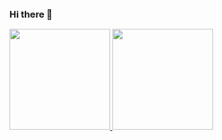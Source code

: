 ### Hi there 👋

<div>
  <a href="https://github.com/gustavopmaia">
  <img height="180em" src="https://github-readme-stats.vercel.app/api?username=gustavopmaia&show_icons=true&theme=tokyonight&include_all_commits=true&count_private=true"/>
  <img height="180em" src="https://github-readme-stats.vercel.app/api/top-langs/?username=gustavopmaia&layout=compact&langs_count=7&theme=tokyonight"/>
</div>
